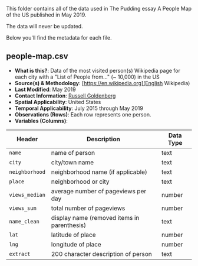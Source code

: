 This folder contains all of the data used in The Pudding essay A People Map of the US published in May 2019.

The data will never be updated.

Below you'll find the metadata for each file.

## people-map.csv

-   **What is this?**: Data of the most visited person(s) Wikipedia page for each city with a "List of People from..." (~ 10,000) in the US
-   **Source(s) & Methodology**: [https://en.wikipedia.org](English Wikipedia)
-   **Last Modified**: May 2019
-   **Contact Information**: [Russell Goldenberg](mailto:russell@pudding.cool)
-   **Spatial Applicability**: United States
-   **Temporal Applicability**: July 2015 through May 2019
-   **Observations (Rows)**: Each row represents one person.
-   **Variables (Columns)**:

| Header | Description | Data Type |
| --- | --- | --- |
| `name` | name of person | text |
| `city` | city/town name | text |
| `neighborhood` | neighborhood name (if applicable) | text |
| `place` | neighborhood or city | text |
| `views_median` | average number of pageviews per day | number |
| `views_sum` | total number of pageviews | number |
| `name_clean` | display name (removed items in parenthesis) | text |
| `lat` | latitude of place | number |
| `lng` | longitude of place | number |
| `extract` | 200 character description of person | text |
